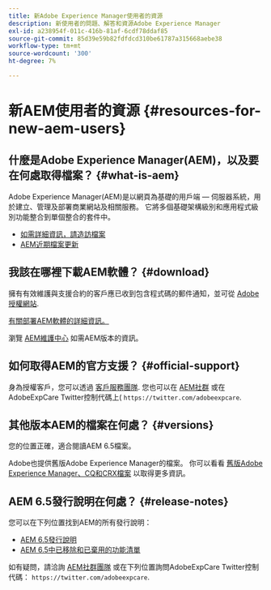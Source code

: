 ```yaml
---
title: 新Adobe Experience Manager使用者的資源
description: 新使用者的問題、解答和資源Adobe Experience Manager
exl-id: a238954f-011c-416b-81af-6cdf78ddaf85
source-git-commit: 85d39e59b82fdfdcd310be61787a315668aebe38
workflow-type: tm+mt
source-wordcount: '300'
ht-degree: 7%

---
```


# 新AEM使用者的資源 {#resources-for-new-aem-users}

## 什麼是Adobe Experience Manager(AEM)，以及要在何處取得檔案？ {#what-is-aem}

Adobe Experience Manager(AEM)是以網頁為基礎的用戶端 — 伺服器系統，用於建立、管理及部署商業網站及相關服務。 它將多個基礎架構級別和應用程式級別功能整合到單個整合的套件中。

* [如需詳細資訊，請造訪檔案](/help/sites-deploying/home.md)
* [AEM近期檔案更新](https://experienceleague.adobe.com/docs/experience-manager-release-information/aem-release-updates/doc-updates/documentation-updates.html?lang=en)

## 我該在哪裡下載AEM軟體？ {#download}

擁有有效維護與支援合約的客戶應已收到包含程式碼的郵件通知，並可從 [Adobe授權網站](https://licensing.adobe.com/).

[有關部署AEM軟體的詳細資訊。](/help/sites-deploying/home.md)

瀏覽 [AEM維護中心](https://experienceleague.adobe.com/docs/experience-manager-release-information/aem-release-updates/aem-releases-updates.html?lang=zh-Hant) 如需AEM版本的資訊。

## 如何取得AEM的官方支援？ {#official-support}

身為授權客戶，您可以透過 [客戶服務團隊](https://experienceleague.adobe.com/?support-solution=General#support). 您也可以在 [AEM社群](https://experienceleaguecommunities.adobe.com:443/t5/adobe-experience-manager/ct-p/adobe-experience-manager-community) 或在AdobeExpCare Twitter控制代碼上( `https://twitter.com/adobeexpcare`.

## 其他版本AEM的檔案在何處？ {#versions}

您的位置正確，適合閱讀AEM 6.5檔案。

Adobe也提供舊版Adobe Experience Manager的檔案。 你可以看看 [舊版Adobe Experience Manager、CQ和CRX檔案](https://experienceleague.adobe.com/docs/experience-manager-release-information/aem-release-updates/previous-updates/aem-previous-versions.html) 以取得更多資訊。

## AEM 6.5發行說明在何處？ {#release-notes}

您可以在下列位置找到AEM的所有發行說明：

* [AEM 6.5發行說明](/help/release-notes/home.md)
* [AEM 6.5中已移除和已棄用的功能清單](/help/release-notes/deprecated-removed-features.md)

如有疑問，請洽詢 [AEM社群團隊](https://help-forums.adobe.com/content/adobeforums/en/experience-manager-forum/adobe-experience-manager.html) 或在下列位置詢問AdobeExpCare Twitter控制代碼： `https://twitter.com/adobeexpcare`.

